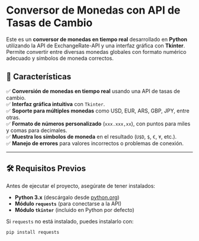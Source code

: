 # Conversor de Monedas con API de Tasas de Cambio

Este es un **conversor de monedas en tiempo real** desarrollado en **Python** utilizando la API de ExchangeRate-API y una interfaz gráfica con **Tkinter**. Permite convertir entre diversas monedas globales con formato numérico adecuado y símbolos de moneda correctos.

## 🚀 Características

✅ **Conversión de monedas en tiempo real** usando una API de tasas de cambio.  
✅ **Interfaz gráfica intuitiva** con `Tkinter`.  
✅ **Soporte para múltiples monedas** como USD, EUR, ARS, GBP, JPY, entre otras.  
✅ **Formato de números personalizado** (`xxx.xxx,xx`), con puntos para miles y comas para decimales.  
✅ **Muestra los símbolos de moneda** en el resultado (`U$D`, `$`, `€`, `¥`, etc.).  
✅ **Manejo de errores** para valores incorrectos o problemas de conexión.  

---

## 🛠️ **Requisitos Previos**

Antes de ejecutar el proyecto, asegúrate de tener instalados:

- **Python 3.x** (descárgalo desde [python.org](https://www.python.org/downloads/))
- **Módulo `requests`** (para conectarse a la API)
- **Módulo `tkinter`** (incluido en Python por defecto)

Si `requests` no está instalado, puedes instalarlo con:

```bash
pip install requests

